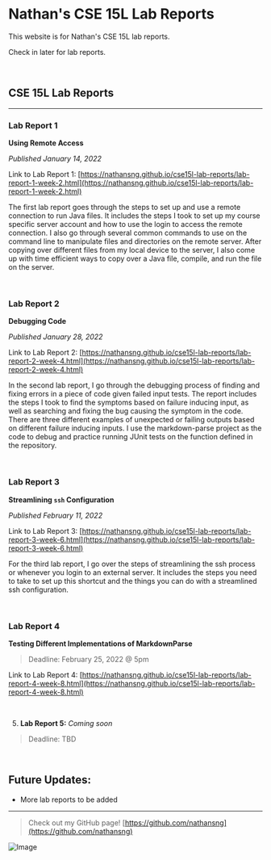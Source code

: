 # Nathan's CSE 15L Lab Reports

This website is for Nathan's CSE 15L lab reports.

Check in later for lab reports.

<br>

## CSE 15L Lab Reports

---

### Lab Report 1

**Using Remote Access**

*Published January 14, 2022*

Link to Lab Report 1: [https://nathansng.github.io/cse15l-lab-reports/lab-report-1-week-2.html](https://nathansng.github.io/cse15l-lab-reports/lab-report-1-week-2.html)

The first lab report goes through the steps to set up and use a remote connection to run Java files. It includes the steps I took to set up my course specific server account and how to use the login to access the remote connection. I also go through several common commands to use on the command line to manipulate files and directories on the remote server. After copying over different files from my local device to the server, I also come up with time efficient ways to copy over a Java file, compile, and run the file on the server.

<br>

### Lab Report 2

**Debugging Code**

*Published January 28, 2022*

Link to Lab Report 2: [https://nathansng.github.io/cse15l-lab-reports/lab-report-2-week-4.html](https://nathansng.github.io/cse15l-lab-reports/lab-report-2-week-4.html)

In the second lab report, I go through the debugging process of finding and fixing errors in a piece of code given failed input tests. The report includes the steps I took to find the symptoms based on failure inducing input, as well as searching and fixing the bug causing the symptom in the code. There are three different examples of unexpected or failing outputs based on different failure inducing inputs. I use the markdown-parse project as the code to debug and practice running JUnit tests on the function defined in the repository.

<br>

### Lab Report 3

**Streamlining `ssh` Configuration**

*Published February 11, 2022*

Link to Lab Report 3: [https://nathansng.github.io/cse15l-lab-reports/lab-report-3-week-6.html](https://nathansng.github.io/cse15l-lab-reports/lab-report-3-week-6.html)

For the third lab report, I go over the steps of streamlining the ssh process or whenever you login to an external server. It includes the steps you need to take to set up this shortcut and the things you can do with a streamlined ssh configuration.

<br>

### Lab Report 4

**Testing Different Implementations of MarkdownParse**

> Deadline: February 25, 2022 @ 5pm

Link to Lab Report 4: [https://nathansng.github.io/cse15l-lab-reports/lab-report-4-week-8.html](https://nathansng.github.io/cse15l-lab-reports/lab-report-4-week-8.html)

<br>

5. **Lab Report 5:** *Coming soon*

> Deadline: TBD

<br>

## Future Updates:

- More lab reports to be added

---

> Check out my GitHub page! [https://github.com/nathansng](https://github.com/nathansng)

![Image](https://evcra.ucsd.edu/_images/UCSD_Sign_r1.jpg)
